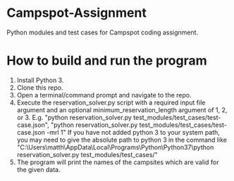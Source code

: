 # Campspot-Assignment
Python modules and test cases for Campspot coding assignment.

# How to build and run the program
1) Install Python 3.
2) Clone this repo.
3) Open a terminal/command prompt and navigate to the repo.
4) Execute the reservation_solver.py script with a required input file argument and an optional minimum_reservation_length argument of 1, 2, or 3. E.g. "python reservation_solver.py test_modules/test_cases/test-case.json", "python reservation_solver.py test_modules/test_cases/test-case.json -mrl 1" If you have not added python 3 to your system path, you may need to give the absolute path to python 3 in the command like "C:\Users\matth\AppData\Local\Programs\Python\Python37\python reservation_solver.py test_modules/test_cases/"
5) The program will print the names of the campsites which are valid for the given data.
